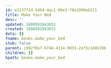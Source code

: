 ```yaml
---
id: e2237f2d-5464-4ac1-89e2-f0a1990a6211
title: Make Your Bed
desc: ''
updated: 1600501943651
created: 1600501943651
data: {}
fname: books.make_your_bed
stub: false
parent: c992f0a7-674b-4114-9033-2ef3c1d45706
children: []
hpath: books.make_your_bed
---
```

## 
